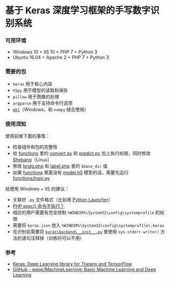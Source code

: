 # 基于 Keras 深度学习框架的手写数字识别系统

### 可用环境

 * Windows 10 + IIS 10 + PHP 7 + Python 3
 * Ubuntu 16.04 + Apache 2 + PHP 7 + Python 3

### 需要的包

 * `keras` 用于核心内容
 * `h5py` 用于模型的读取和保存
 * `pillow` 用于图像的处理
 * `argparse` 用于支持命令行选项
 * [`mkl`](http://www.lfd.uci.edu/~gohlke/pythonlibs/#numpy)（Windows，和 `numpy` 结合使用）

### 使用须知

使用前做下面的事情：

 * 检查组件和包的完整性
 * 给 [functions](/functions) 里的 [convert.py](/functions/convert.py) 和 [predict.py](/functions/predict.py) 加上执行权限，同时修改  [Shebang](https://zh.wikipedia.org/wiki/Shebang)（Linux）
 * 修改 [bridg.php](/bridg.php) 和 [label.php](/label.php) 里的 `$base_dir` 值
 * 如果 [functions](/functions) 里面没有 [model.h5](/functions/model.h5) 模型的话，需要先运行 [functions/train.py](/functions/train.py)

给使用 Windows + IIS 的建议：

 * 关联好 `.py` 文件格式（比如用 [Python Launcher](https://docs.python.org/3/using/windows.html)）
 * [PHP exec() 命令不执行？](http://stackoverflow.com/questions/39240196/php-exec-command-not-executing)
 * 相应的用户需要有完全控制 `%WINDIR%\System32\config\systemprofile` 的权限
 * 需要将 `keras.json` 放入 `%WINDIR%\System32\config\systemprofile\.keras`
 * 在识别前需要将 [`keras\backend\__init__.py`](https://github.com/fchollet/keras/blob/master/keras/backend/__init__.py) 里使用 `sys.stderr.write()` 方法的语句注释掉（训练时可以不用）

### 参考

 * [Keras: Deep Learning library for Theano and TensorFlow](https://keras.io/)
 * [GitHub - wepe/MachineLearning: Basic Machine Learning and Deep Learning](https://github.com/wepe/MachineLearning)
